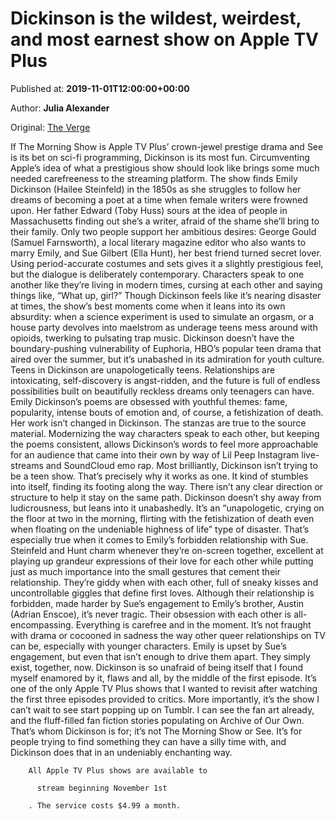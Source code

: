 
# Dickinson is the wildest, weirdest, and most earnest show on Apple TV Plus

Published at: **2019-11-01T12:00:00+00:00**

Author: **Julia Alexander**

Original: [The Verge](https://www.theverge.com/2019/11/1/20942091/dickinson-apple-tv-plus-review-hailee-steinfeld)

If The Morning Show is Apple TV Plus’ crown-jewel prestige drama and See is its bet on sci-fi programming, Dickinson is its most fun. Circumventing Apple’s idea of what a prestigious show should look like brings some much needed carefreeness to the streaming platform.
The show finds Emily Dickinson (Hailee Steinfeld) in the 1850s as she struggles to follow her dreams of becoming a poet at a time when female writers were frowned upon. Her father Edward (Toby Huss) sours at the idea of people in Massachusetts finding out she’s a writer, afraid of the shame she’ll bring to their family. Only two people support her ambitious desires: George Gould (Samuel Farnsworth), a local literary magazine editor who also wants to marry Emily, and Sue Gilbert (Ella Hunt), her best friend turned secret lover.
Using period-accurate costumes and sets gives it a slightly prestigious feel, but the dialogue is deliberately contemporary. Characters speak to one another like they’re living in modern times, cursing at each other and saying things like, “What up, girl?” Though Dickinson feels like it’s nearing disaster at times, the show’s best moments come when it leans into its own absurdity: when a science experiment is used to simulate an orgasm, or a house party devolves into maelstrom as underage teens mess around with opioids, twerking to pulsating trap music.
Dickinson doesn’t have the boundary-pushing vulnerability of Euphoria, HBO’s popular teen drama that aired over the summer, but it’s unabashed in its admiration for youth culture. Teens in Dickinson are unapologetically teens. Relationships are intoxicating, self-discovery is angst-ridden, and the future is full of endless possibilities built on beautifully reckless dreams only teenagers can have.
Emily Dickinson’s poems are obsessed with youthful themes: fame, popularity, intense bouts of emotion and, of course, a fetishization of death. Her work isn’t changed in Dickinson. The stanzas are true to the source material. Modernizing the way characters speak to each other, but keeping the poems consistent, allows Dickinson’s words to feel more approachable for an audience that came into their own by way of Lil Peep Instagram live-streams and SoundCloud emo rap.
Most brilliantly, Dickinson isn’t trying to be a teen show. That’s precisely why it works as one. It kind of stumbles into itself, finding its footing along the way. There isn’t any clear direction or structure to help it stay on the same path. Dickinson doesn’t shy away from ludicrousness, but leans into it unabashedly. It’s an “unapologetic, crying on the floor at two in the morning, flirting with the fetishization of death even when floating on the undeniable highness of life” type of disaster.
That’s especially true when it comes to Emily’s forbidden relationship with Sue. Steinfeld and Hunt charm whenever they’re on-screen together, excellent at playing up grandeur expressions of their love for each other while putting just as much importance into the small gestures that cement their relationship. They’re giddy when with each other, full of sneaky kisses and uncontrollable giggles that define first loves.
Although their relationship is forbidden, made harder by Sue’s engagement to Emily’s brother, Austin (Adrian Enscoe), it’s never tragic. Their obsession with each other is all-encompassing. Everything is carefree and in the moment. It’s not fraught with drama or cocooned in sadness the way other queer relationships on TV can be, especially with younger characters. Emily is upset by Sue’s engagement, but even that isn’t enough to drive them apart. They simply exist, together, now.
Dickinson is so unafraid of being itself that I found myself enamored by it, flaws and all, by the middle of the first episode. It’s one of the only Apple TV Plus shows that I wanted to revisit after watching the first three episodes provided to critics. More importantly, it’s the show I can’t wait to see start popping up on Tumblr. I can see the fan art already, and the fluff-filled fan fiction stories populating on Archive of Our Own. That’s whom Dickinson is for; it’s not The Morning Show or See. It’s for people trying to find something they can have a silly time with, and Dickinson does that in an undeniably enchanting way.

        All Apple TV Plus shows are available to 
        
          stream beginning November 1st
        
        . The service costs $4.99 a month.
      
